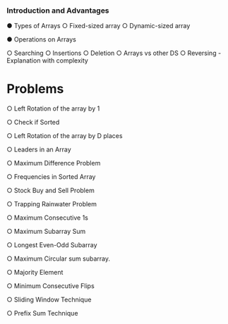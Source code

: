 ### Introduction and Advantages
● Types of Arrays
○ Fixed-sized array
○ Dynamic-sized array

● Operations on Arrays

○ Searching 
○ Insertions
○ Deletion
○ Arrays vs other DS
○ Reversing - Explanation with complexity

# Problems 
○ Left Rotation of the array by 1

○ Check if Sorted

○ Left Rotation of the array by D places

○ Leaders in an Array

○ Maximum Difference Problem

○ Frequencies in Sorted Array

○ Stock Buy and Sell Problem

○ Trapping Rainwater Problem

○ Maximum Consecutive 1s

○ Maximum Subarray Sum

○ Longest Even-Odd Subarray

○ Maximum Circular sum subarray.

○ Majority Element

○ Minimum Consecutive Flips

○ Sliding Window Technique

○ Prefix Sum Technique